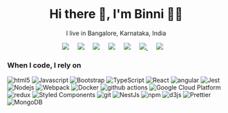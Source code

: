 <h1 align='center'> Hi there 👋, I'm Binni  👩‍💻 </h1>

<p align='center'>
  I live in Bangalore, Karnataka, India
</p>
<p align='center'>
<a href="https://www.linkedin.com/in/kumaribinni/"><img src="https://img.shields.io/badge/linkedin-blue?style=flat-square&logo=linkedin" /></a>&nbsp;&nbsp;&nbsp;&nbsp;
<a href="mailto:kumaribinni445@gmail.com"><img src="https://img.shields.io/badge/Gmail-red?style=flat-square&logo=Gmail&logoColor=white" /></a>&nbsp;&nbsp;&nbsp;&nbsp;
<a href="https://github.com/BinnTechie"><img src="https://img.shields.io/badge/Github-black?style=flat-square&logo=Github&logoColor=white" /></a>&nbsp;&nbsp;&nbsp;&nbsp;
<a href="https://leetcode.com/accounts/login/"><img src="https://img.shields.io/badge/Leetcode-black?style=flat-square&logo=Leetcode&logoColor=orange" /></a>&nbsp;&nbsp;&nbsp;&nbsp;
<a href="https://www.instagram.com/binni_k_official/"><img src="https://img.shields.io/badge/Instagram-Green?style=flat-square&logo=Instagram&logoColor=white" /></a>&nbsp;&nbsp;&nbsp;&nbsp;
<a href="https://github.com/BinnTechie"><img src="https://img.shields.io/badge/stack-overflow-orange?style=flat-square&logo=stack-overflow&logoColor=orange" />
 </a>&nbsp;&nbsp;&nbsp;&nbsp;
<a href="https://github.com/BinnTechie"><img src="https://img.shields.io/badge/hackerrank-black?style=flat-square&logo=hackerrank&logoColor=Black" /></a>&nbsp;&nbsp;&nbsp;&nbsp;
</p>

<h3>When I code, I rely on</h3>
<p>
  <img alt="html5" src="https://img.shields.io/badge/-HTML5-E34F26?style=flat-square&logo=html5&logoColor=white" />
  <img alt="Javascript" src="https://img.shields.io/badge/-javascript-f7df1c?style=flat-square&logo=javascript&logoColor=black" />
  <img alt="Bootstrap" src="https://img.shields.io/badge/-bootstrap-7953b3?style=flat-square&logo=javascript&logoColor=white" />
  <img alt="TypeScript" src="https://img.shields.io/badge/-TypeScript-007ACC?style=flat-square&logo=typescript&logoColor=white" />
  <img alt="React" src="https://img.shields.io/badge/-React-45b8d8?style=flat-square&logo=react&logoColor=white" />
  <img alt="angular" src="https://img.shields.io/badge/-Angular-DD0031?style=flat-square&logo=angular&logoColor=white" />
  <img alt="Jest" src="https://img.shields.io/badge/-jest-be3d19?style=flat-square&logo=jest&logoColor=white" />
  <img alt="Nodejs" src="https://img.shields.io/badge/-Nodejs-43853d?style=flat-square&logo=Node.js&logoColor=white" />
  <img alt="Webpack" src="https://img.shields.io/badge/-Webpack-8DD6F9?style=flat-square&logo=webpack&logoColor=white" />
  <img alt="Docker" src="https://img.shields.io/badge/-Docker-46a2f1?style=flat-square&logo=docker&logoColor=white" />
  <img alt="github actions" src="https://img.shields.io/badge/-Github_Actions-2088FF?style=flat-square&logo=github-actions&logoColor=white" />
  <img alt="Google Cloud Platform" src="https://img.shields.io/badge/-Google_Cloud_Platform-1a73e8?style=flat-square&logo=google-cloud&logoColor=white" />
  <img alt="redux" src="https://img.shields.io/badge/-Redux-764ABC?style=flat-square&logo=redux&logoColor=white" />
  <img alt="Styled Components" src="https://img.shields.io/badge/-Styled_Components-db7092?style=flat-square&logo=styled-components&logoColor=white" />
  <img alt="git" src="https://img.shields.io/badge/-Git-F05032?style=flat-square&logo=git&logoColor=white" />
  <img alt="NestJs" src="https://img.shields.io/badge/-NestJs-ea2845?style=flat-square&logo=nestjs&logoColor=white" />
  <img alt="npm" src="https://img.shields.io/badge/-NPM-CB3837?style=flat-square&logo=npm&logoColor=white" />
  <img alt="d3js" src="https://img.shields.io/badge/-D3.js-F9A03C?style=flat-square&logo=d3.js&logoColor=white" />
  <img alt="Prettier" src="https://img.shields.io/badge/-Prettier-F7B93E?style=flat-square&logo=prettier&logoColor=white" />
  <img alt="MongoDB" src="https://img.shields.io/badge/-MongoDB-13aa52?style=flat-square&logo=mongodb&logoColor=white" />
</p>
